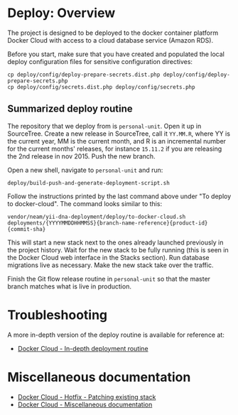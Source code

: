 Deploy: Overview
====================

The project is designed to be deployed to the docker container platform Docker Cloud with access to a cloud database service (Amazon RDS).

Before you start, make sure that you have created and populated the local deploy configuration files for sensitive configuration directives:


    cp deploy/config/deploy-prepare-secrets.dist.php deploy/config/deploy-prepare-secrets.php
    cp deploy/config/secrets.dist.php deploy/config/secrets.php

## Summarized deploy routine

The repository that we deploy from is `personal-unit`. Open it up in SourceTree.
Create a new release in SourceTree, call it `YY.MM.R`, where YY is the current year, MM is the current month, and R is an incremental number for the current months' releases, for instance `15.11.2` if you are releasing the 2nd release in nov 2015.
Push the new branch. 

Open a new shell, navigate to `personal-unit` and run:

    deploy/build-push-and-generate-deployment-script.sh

Follow the instructions printed by the last command above under "To deploy to docker-cloud". The command looks similar to this:

    vendor/neam/yii-dna-deployment/deploy/to-docker-cloud.sh deployments/{YYYYMMDDHHMMSS}{branch-name-reference}{product-id}{commit-sha} 

This will start a new stack next to the ones already launched previously in the project history. 
Wait for the new stack to be fully running (this is seen in the Docker Cloud web interface in the Stacks section).
Run database migrations live as necessary.
Make the new stack take over the traffic.

Finish the  Git flow release routine in `personal-unit` so that the master branch matches what is live in production.

# Troubleshooting

A more in-depth version of the deploy routine is available for reference at:
 - [Docker Cloud - In-depth deployment routine](51-deploy-docker-cloud.in-depth-deployment-routine.md)

# Miscellaneous documentation

 - [Docker Cloud - Hotfix - Patching existing stack](52-deploy-docker-cloud.hotfix-patching-existing-stack.md)
 - [Docker Cloud - Miscellaneous documentation](53-deploy-docker-cloud.misc.md)
